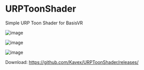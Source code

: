 # URPToonShader
Simple URP Toon Shader for BasisVR 

![image](https://github.com/user-attachments/assets/bcd22d65-19ea-429d-8274-a9f399338ad7)


![image](https://github.com/user-attachments/assets/6908f721-fbcf-4477-ac8d-e33312a60853)

![image](https://github.com/user-attachments/assets/25f5dc78-372b-492b-a59d-4fb56e0dfc49)


Download: https://github.com/Kavex/URPToonShader/releases/
